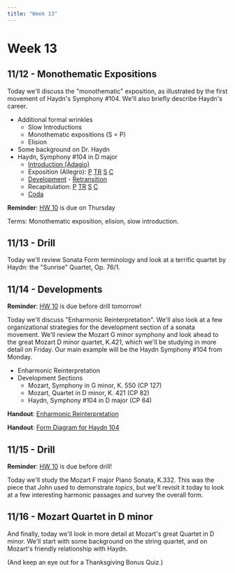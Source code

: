 ```yaml
---
title: "Week 13"
---
```


# Week 13

## 11/12 - Monothematic Expositions

Today we'll discuss the "monothematic" exposition, as illustrated by the first
movement of Haydn's Symphony #104. We'll also briefly describe Haydn's career.

* Additional formal wrinkles
  * Slow Introductions
  * Monothematic expositions (S = P)
  * Elision
* Some background on Dr. Haydn
* Haydn, Symphony #104 in D major
  * [Introduction (Adagio)](https://www.youtube.com/watch?v=zFx5kvZEvgo&index=9&list=PLYyTDR5WeGuQaDWdAs7J2d_pYIuKrLpR7&t=0s)
  * Exposition (Allegro):
    [P](https://www.youtube.com/watch?v=zFx5kvZEvgo&feature=youtu.be&list=PLYyTDR5WeGuQaDWdAs7J2d_pYIuKrLpR7&t=144s)
    [TR](https://youtu.be/zFx5kvZEvgo?list=PLYyTDR5WeGuQaDWdAs7J2d_pYIuKrLpR7&t=159)
    [S](https://youtu.be/zFx5kvZEvgo?list=PLYyTDR5WeGuQaDWdAs7J2d_pYIuKrLpR7&t=190)
    [C](https://youtu.be/zFx5kvZEvgo?list=PLYyTDR5WeGuQaDWdAs7J2d_pYIuKrLpR7&t=224)
  * [Development](https://youtu.be/zFx5kvZEvgo?list=PLYyTDR5WeGuQaDWdAs7J2d_pYIuKrLpR7&t=350) -
    [Retransition](https://youtu.be/zFx5kvZEvgo?list=PLYyTDR5WeGuQaDWdAs7J2d_pYIuKrLpR7&t=410)
  * Recapitulation:
    [P](https://youtu.be/zFx5kvZEvgo?list=PLYyTDR5WeGuQaDWdAs7J2d_pYIuKrLpR7&t=417)
    [TR](https://youtu.be/zFx5kvZEvgo?list=PLYyTDR5WeGuQaDWdAs7J2d_pYIuKrLpR7&t=433)
    [S](https://youtu.be/zFx5kvZEvgo?list=PLYyTDR5WeGuQaDWdAs7J2d_pYIuKrLpR7&t=471)
    [C](https://youtu.be/zFx5kvZEvgo?list=PLYyTDR5WeGuQaDWdAs7J2d_pYIuKrLpR7&t=490)
  * [Coda](https://youtu.be/zFx5kvZEvgo?list=PLYyTDR5WeGuQaDWdAs7J2d_pYIuKrLpR7&t=506)

**Reminder**: [HW 10](HW-10.pdf) is due on Thursday

Terms: Monothematic exposition, elision, slow introduction.

## 11/13 - Drill

Today we'll review Sonata Form terminology and look at a terrific quartet
by Haydn: the "Sunrise" Quartet, Op. 76/1.

## 11/14 - Developments

**Reminder**: [HW 10](HW-10.pdf) is due before drill tomorrow!

Today we'll discuss "Enharmonic Reinterpretation". We'll also look at a few
organizational strategies for the development section of a sonata movement.
We'll review the Mozart G minor symphony and look ahead to the great Mozart D
minor quartet, K.421, which we'll be studying in more detail on Friday. Our
main example will be the Haydn Symphony #104 from Monday.

* Enharmonic Reinterpretation
* Development Sections
  * Mozart, Symphony in G minor, K. 550 (CP 127)
  * Mozart, Quartet in D minor, K. 421 (CP 82)
  * Haydn, Symphony #104 in D major (CP 64)

**Handout**: [Enharmonic Reinterpretation](handout-enharmonic-reinterpretation.pdf)

**Handout**: [Form Diagram for Haydn 104](handout-haydn-104.pdf)

## 11/15 - Drill

**Reminder**: [HW 10](HW-10.pdf) is due before drill!

Today we'll study the Mozart F major Piano Sonata, K.332. This was the piece
that John used to demonstrate *topics*, but we'll revisit it today to look at
a few interesting harmonic passages and survey the overall form.

## 11/16 - Mozart Quartet in D minor

And finally, today we'll look in more detail at Mozart's great Quartet in D minor.
We'll start with some background on the string quartet, and on Mozart's friendly
relationship with Haydn.

(And keep an eye out for a Thanksgiving Bonus Quiz.)
